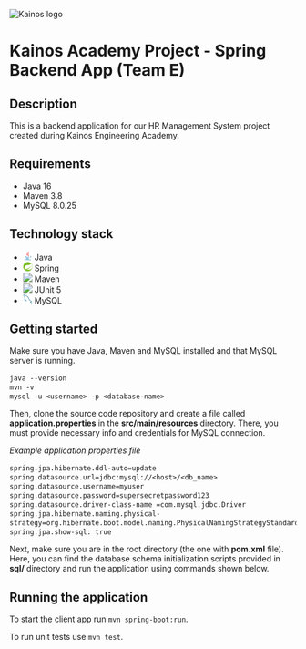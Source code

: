 ![Kainos logo](https://www.kainos.com/globalassets/images/5_logos/kainos_logo.png?mode=crop&width=200)
# Kainos Academy Project - Spring Backend App (Team E)

## Description

This is a backend application for our HR Management System project created during Kainos Engineering Academy.

## Requirements
- Java 16
- Maven 3.8
- MySQL 8.0.25

## Technology stack
- <img src='https://raw.githubusercontent.com/devicons/devicon/master/icons/java/java-original.svg' width="16"> Java
- <img src='https://raw.githubusercontent.com/devicons/devicon/master/icons/spring/spring-original.svg' width="16"> Spring
- <img src='https://editorconfig.org/logos/maven.png' width="16"> Maven
- <img src='https://junit.org/junit5/assets/img/junit5-logo.png' width="16"> JUnit 5
- <img src='https://raw.githubusercontent.com/devicons/devicon/master/icons/mysql/mysql-original.svg' width="16"> MySQL

## Getting started
Make sure you have Java, Maven and MySQL installed and that MySQL server is running. 

```
java --version
mvn -v
mysql -u <username> -p <database-name>
```

Then, clone the source code repository and create a file called **application.properties** in the **src/main/resources** directory. There, you must provide necessary info and credentials for MySQL connection.

*Example application.properties file*
```
spring.jpa.hibernate.ddl-auto=update
spring.datasource.url=jdbc:mysql://<host>/<db_name>
spring.datasource.username=myuser
spring.datasource.password=supersecretpassword123
spring.datasource.driver-class-name =com.mysql.jdbc.Driver
spring.jpa.hibernate.naming.physical-strategy=org.hibernate.boot.model.naming.PhysicalNamingStrategyStandardImpl
spring.jpa.show-sql: true
```
Next, make sure you are in the root directory (the one with **pom.xml** file).
Here, you can find the database schema initialization scripts provided in **sql/** directory and run the application using commands shown below.

## Running the application

To start the client app run `mvn spring-boot:run`.

To run unit tests use `mvn test`.